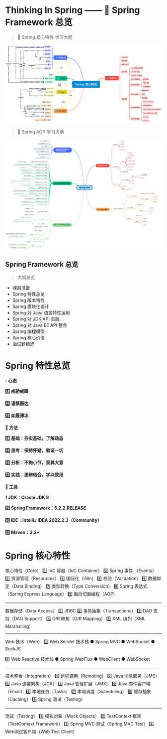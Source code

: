 # Thinking In Spring —— 💠 Spring Framework 总览

> 🦍 Spring 核心特性 学习大纲

![Spring Core](./imges/Spring-CoreFeatures.png "Spring Core")

> 🦍 Spring AOP 学习大纲

![Spring AOP](./imges/Spring-AOPFeatures.png "Spring AOP")

## Spring Framework 总览

> 大纲总览

- 课前准备
- Spring 特性总览
- Spring 版本特性
- Spring 模块化设计
- Spring 对 Java 语言特性运用
- Spring 对 JDK API 实践
- Spring 对 Java EE API 整合
- Spring 编程模型
- Spring 核心价值
- 面试题精选

# Spring 特性总览

💧 **心态**

**1️⃣ 戒骄戒躁**

**2️⃣ 谨慎豁达**

**3️⃣ 如履薄冰**

**🔖 方法**

**1️⃣ 基础：夯实基础，了解动态**

**2️⃣ 思考：保持怀疑，验证一切**

**3️⃣ 分析：不拘小节，观其大意**

**4️⃣ 实践：思辨结合，学以致用** 

**🧰 工具**

**1️ JDK：Oracle JDK 8**

**2️⃣ Spring Framework：5.2.2.RELEASE**

**3️⃣ IDE：IntelliJ IDEA 2022.2.3（Community）**

**4️⃣ Maven：3.2+**

# Spring 核心特性

核心特性（Core）
1️⃣ IoC 容器（IoC Container）
2️⃣ Spring 事件 （Events）
3️⃣ 资源管理（Resources）
4️⃣ 国际化（i18n）
5️⃣ 校验（Validation）
6️⃣ 数据绑定（Data Binding）
7️⃣ 类型转换（Type Conversion）
8️⃣ Spring 表达式（Spring Express Language）
9️⃣ 面向切面编程（AOP）
****
数据存储（Data Access）
1️⃣ JDBC
2️⃣ 事务抽象（Transactions）
3️⃣ DAO 支持（DAO Support）
4️⃣ O/R 映射（O/R Mapping）
5️⃣ XML 编列（XML Marshalling）
****
Web 技术（Web）
1️⃣ Web Servlet 技术栈
● Spring MVC
● WebSocket
● SockJS

2️⃣ Web Reactive 技术栈
● Spring WebFlux
● WebClient
● WebSocket
****
技术整合（Integration）
1️⃣ 远程调用（Remoting）
2️⃣ Java 消息服务（JMS）
3️⃣ Java 连接架构（JCA）
4️⃣ Java 管理扩展（JMX）
5️⃣ Java 邮件客户端（Email）
6️⃣ 本地任务（Tasks）
7️⃣ 本地调度（Scheduling）
8️⃣ 缓存抽象（Caching）
9️⃣ Spring 测试（Testing）
****
测试（Testing）
1️⃣ 模拟对象（Mock Objects）
2️⃣ TestContext 框架（TestContext Framework）
3️⃣ Spring MVC 测试（Spring MVC Test）
4️⃣ Web测试客户端（Web Test Client）
